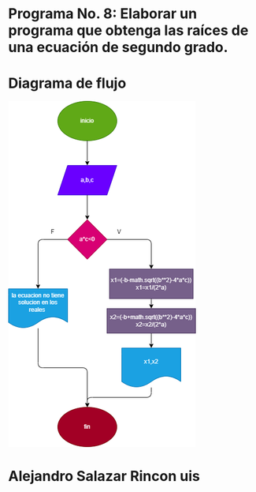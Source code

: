 # Programa No. 8:  Elaborar un programa que obtenga las raíces de una ecuación de segundo grado.

# Diagrama de flujo 
![Diagrama de flujo](diagrama.png "diagrama de flujo")

# Alejandro Salazar Rincon uis
